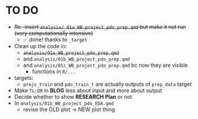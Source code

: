 # TO DO

+ ~~Re- insert `analysis/_01a_WB_project_pdo_prep.qmd` but make it not run (very computationally intensive)~~
   + ✅ done! thanks to  `_target` 
+ Clean up the code in: 
   + ~~`analysis/01a_WB_project_pdo_prep.qmd`~~ 
   + and `analysis/01b_WB_project_pdo_prep.qmd` 
   + and `analysis/01c_WB_project_pdo_prep.qmd` bc now they are visible
      + functions in `R/...`
+ targets:
   + `projs_train` and `pdo_train_t` are actually outputs of `prep_data` target 
+ Make `TL;DR` in **BLOG** less about input and more about output   
+ Decide whether to show **RESEARCH Plan** or not
+ In `analysis/01b_WB_project_pdo_EDA.qmd`
   - revise the OLD plot -> NEW plot thing


<!-- 
# + mandare a 
#    + tipo di Data ninja
#    + tipo Vincenzo
#    + gianni  
#    + michele MD a DC 
-->
   
